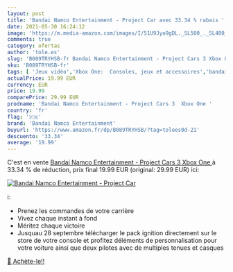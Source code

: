 ```yaml
---
layout: post
title: 'Bandai Namco Entertainment - Project Car avec 33.34 % rabais '
date: 2021-05-30 16:24:12
image: 'https://m.media-amazon.com/images/I/51U9Jyo9gDL._SL500_._SL400_.jpg'
comments: true
category: ofertas
author: 'tole.es'
slug: 'B089TRYHSB-fr Bandai Namco Entertainment - Project Cars 3 Xbox One'
sku: 'B089TRYHSB-fr'
tags: [ 'Jeux vidéo','Xbox One:  Consoles, jeux et accessoires','bandai namco entertainment', ]
actualPrice: 19.99 EUR
currency: EUR
price: 19.99
comparePrice: 29.99 EUR
prodname: 'Bandai Namco Entertainment - Project Cars 3  Xbox One '
country: 'fr'
flag: '🇫🇷'
brand: 'Bandai Namco Entertainment'
buyurl: 'https://www.amazon.fr/dp/B089TRYHSB/?tag=tolees0d-21'
descuento: '33.34'
average: '19.99'
---
```


C'est en vente [Bandai Namco Entertainment - Project Cars 3  Xbox One ](https://www.amazon.fr/dp/B089TRYHSB/?tag=tolees0d-21)  à  33.34 % de réduction, prix final  19.99 EUR (original: 29.99 EUR) ici:

[![Bandai Namco Entertainment - Project Car](https://m.media-amazon.com/images/I/51U9Jyo9gDL._SL500_._SL400_.jpg)](https://www.amazon.fr/dp/B089TRYHSB/?tag=tolees0d-21)

ℹ️:

- Prenez les commandes de votre carrière
- Vivez chaque instant à fond
- Méritez chaque victoire
- Jusquau 28 septembre télécharger le pack ignition directement sur le store de votre console et profitez déléments de personnalisation pour votre voiture ainsi que deux pilotes avec de multiples tenues et casques

[🛒 Achète-le!!](https://www.amazon.fr/dp/B089TRYHSB/?tag=tolees0d-21)
